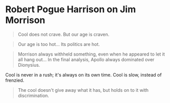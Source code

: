 # Robert Pogue Harrison on Jim Morrison

> Cool does not crave. But our age is craven.

> Our age is too hot... Its politics are hot.

> Morrison always withheld something, even when he appeared to let it all hang out... In the final analysis, Apollo always dominated over Dionysius.

Cool is never in a rush; it's always on its own time. Cool is slow, instead of frenzied.

> The cool doesn't give away what it has, but holds on to it with discrimination.